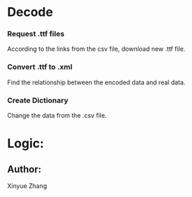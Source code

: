 # Decode

### Request .ttf files
 According to the links from the csv file, download new .ttf file.
 
### Convert .ttf to .xml
 Find the relationship between the encoded data and real data.
 
### Create Dictionary
 Change the data from the .csv file.
 
# Logic:

 

 
## Author:
 Xinyue Zhang

